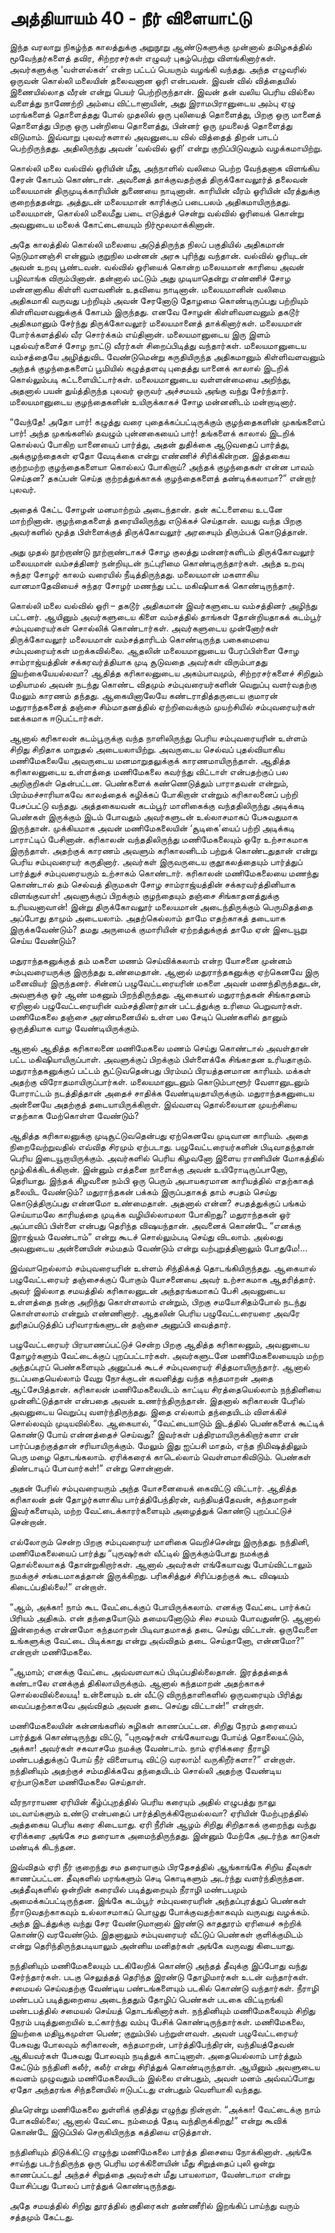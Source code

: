 # அத்தியாயம் 40 - நீர் விளையாட்டு

இந்த வரலாறு நிகழ்ந்த காலத்துக்கு அறுநூறு ஆண்டுகளுக்கு முன்னால் தமிழகத்தில் மூவேந்தர்களைத் தவிர, சிற்றரசர்கள் எழுவர் புகழ்பெற்று விளங்கினார்கள். அவர்களுக்கு &#8216;வள்ளல்கள்&#8217; என்ற பட்டப் பெயரும் வழங்கி வந்தது. அந்த எழுவரில் ஒருவன் கொல்லி மலையின் தலைவனான ஓரி என்பவன். இவன் வில் வித்தையில் இணையில்லாத வீரன் என்று பெயர் பெற்றிருந்தான். இவன் தன் வலிய பெரிய வில்லை வளைத்து நாணேற்றி அம்பை விட்டானாயின், அது இராமபிரானுடைய அம்பு ஏழு மரங்களைத் தொளைத்தது போல் முதலில் ஒரு புலியைத் தொளைத்து, பிறகு ஒரு மானைத் தொளைத்து பிறகு ஒரு பன்றியை தொளைத்து, பின்னர் ஒரு முயலைத் தொளைத்து விடுமாம். இவ்வாறு புலவர்களால் அவனுடைய வில் வித்தைத் திறன் பாடப் பெற்றிருந்தது. அதிலிருந்து அவன் &#8216;வல்வில் ஓரி&#8217; என்று குறிப்பிடுவதும் வழக்கமாயிற்று.

கொல்லி மலை வல்வில் ஓரியின் மீது, அந்நாளில் வலிமை பெற்ற வேந்தனாக விளங்கிய சேரன் கோபம் கொண்டான். அவனைத் தாக்குவதற்குத் திருக்கோவலூர்த் தலைவன் மலையமான் திருமுடிக்காரியின் துணையை நாடினான். காரியின் வீரம் ஓரியின் வீரத்துக்கு குறைந்ததன்று. அத்துடன் மலையமான் காரிக்குப் படைபலம் அதிகமாயிருந்தது. மலையமான், கொல்லி மலைமீது படை எடுத்துச் சென்று வல்வில் ஓரியைக் கொன்று அவனுடைய மலைக் கோட்டையையும் நிர்மூலமாக்கினான்.

அதே காலத்தில் கொல்லி மலையை அடுத்திருந்த நிலப் பகுதியில் அதிகமான் நெடுமானஞ்சி என்னும் குறுநில மன்னன் அரசு புரிந்து வந்தான். வல்வில் ஓரியுடன் அவன் உறவு பூண்டவன். வல்வில் ஓரியைக் கொன்ற மலையமான் காரியை அவன் பழிவாங்க விரும்பினான். தன்னால் மட்டும் அது முடியாதென்று எண்ணிச் சோழ மன்னனாகிய கிள்ளி வளவனின் உதவியை நாடினான். மலையமானின் வலிமை அதிகமாகி வருவது பற்றியும் அவன் சேரனோடு தோழமை கொண்டிருப்பது பற்றியும் கிள்ளிவளவனுக்குக் கோபம் இருந்தது. எனவே சோழன் கிள்ளிவளவனும் தகடூர் அதிகமானும் சேர்ந்து திருக்கோவலூர் மலையமானைத் தாக்கினார்கள். மலையமான் போர்க்களத்தில் வீர சொர்க்கம் எய்தினான். மலையமானுடைய இரு இளம் புதல்வர்களைச் சோழ நாட்டு வீரர்கள் சிறைப்பிடித்து வந்தார்கள். மலையமானுடைய வம்சத்தையே அழித்துவிட வேண்டுமென்று கருதியிருந்த அதிகமானும் கிள்ளிவளவனும் அந்தக் குழந்தைகளைப் பூமியில் கழுத்தளவு புதைத்து யானைக் காலால் இடறிக் கொல்லும்படி கட்டளையிட்டார்கள். மலையமானுடைய வள்ளன்மையை அறிந்து, அதனால் பயன் துய்த்திருந்த புலவர் ஒருவர் அச்சமயம் அங்கு வந்து சேர்ந்தார். மலையமானுடைய குழந்தைகளின் உயிருக்காகச் சோழ மன்னனிடம் மன்றாடினார்.

&#8220;வேந்தே! அதோ பார்! கழுத்து வரை புதைக்கப்பட்டிருக்கும் குழந்தைகளின் முகங்களைப் பார்! அந்த முகங்களில் தவழும் புன்னகையைப் பார்! தங்களைக் காலால் இடறிக் கொல்லப் போகிற யானையைப் பார்த்து, அதன் துதிக்கை ஆடுவதைப் பார்த்து, அக்குழந்தைகள் ஏதோ வேடிக்கை என்று எண்ணிச் சிரிக்கின்றன. இத்தகைய குற்றமற்ற குழந்தைகளையா கொல்லப் போகிறாய்? அந்தக் குழந்தைகள் என்ன பாவம் செய்தன? தகப்பன் செய்த குற்றத்துக்காகக் குழந்தைகளைத் தண்டிக்கலாமா?&#8221; என்றார் புலவர்.

அதைக் கேட்ட சோழன் மனமாற்றம் அடைந்தான். தன் கட்டளையை உடனே மாற்றினான். குழந்தைகளைத் தரையிலிருந்து எடுக்கச் செய்தான். வயது வந்த பிறகு அவர்களில் மூத்த பிள்ளைக்குத் திருக்கோவலூர் அரசையும் திரும்பக் கொடுத்தான்.

அது முதல் நூற்றாண்டு நூற்றாண்டாகச் சோழ குலத்து மன்னர்களிடம் திருக்கோவலூர் மலையமான் வம்சத்தினர் நன்றியுடன் நட்புரிமை கொண்டிருந்தார்கள். அந்த உறவு சுந்தர சோழர் காலம் வரையில் நீடித்திருந்தது. மலையமான் மகளாகிய வானமாதேவியைச் சுந்தர சோழர் மணந்து பட்ட மகிஷியாகக் கொண்டிருந்தார்.

கொல்லி மலை வல்வில் ஓரி &#8211; தகடூர் அதிகமான் இவர்களுடைய வம்சத்தினர் அழிந்து பட்டனர். ஆயினும் அவர்களுடைய கிளை வம்சத்தில் தாங்கள் தோன்றியதாகக் கடம்பூர் சம்புவரையர்கள் சொல்லிக் கொண்டார்கள். அவர்களுடைய முன்னோர்கள் திருக்கோவலூர் மலையமான் வம்சத்தாரிடம் கொண்டிருந்த பகைமையை சம்புவரையர்கள் மறக்கவில்லை. ஆதலின் மலையமானுடைய பேரப்பிள்ளை சோழ சாம்ராஜ்யத்தின் சக்கரவர்த்தியாக முடி சூடுவதை அவர்கள் விரும்பாதது இயற்கையேயல்லவா? ஆதித்த கரிகாலனுடைய அகம்பாவமும், சிற்றரசர்களைச் சிறிதும் மதியாமல் அவன் நடந்து கொண்ட விதமும் சம்புவரையர்களின் வெறுப்பு வளர்வதற்கு மேலும் காரணம் தந்தது. ஆகையினாலேயே கண்டராதித்தருடைய குமாரன் மதுராந்தகனைத் தஞ்சை சிம்மாதனத்தில் ஏற்றிவைக்கும் முயற்சியில் சம்புவரையர்கள் ஊக்கமாக ஈடுபட்டார்கள்.

ஆனால் கரிகாலன் கடம்பூருக்கு வந்த நாளிலிருந்து பெரிய சம்புவரையரின் உள்ளம் சிறிது சிறிதாக மாறுதல் அடையலாயிற்று. அவருடைய செல்வப் புதல்வியாகிய மணிமேகலையே அவருடைய மனமாறுதலுக்குக் காரணமாயிருந்தாள். ஆதித்த கரிகாலனுடைய உள்ளத்தை மணிமேகலை கவர்ந்து விட்டாள் என்பதற்குப் பல அறிகுறிகள் தென்பட்டன. பெண்களைக் கண்ணெடுத்தும் பாராதவன் என்றும், பிரம்மச்சாரியாகவே காலத்தைக் கழிக்கப் போகிறான் என்றும் கரிகாலனைப் பற்றி பேசப்பட்டு வந்தது. அத்தகையவன் கடம்பூர் மாளிகைக்கு வந்ததிலிருந்து அடிக்கடி பெண்கள் இருக்கும் இடம் போவதும் அவர்களுடன் உல்லாசமாகப் பேசுவதுமாக இருந்தான். முக்கியமாக அவன் மணிமேகலையின் &#8216;சூடிகை&#8217;யைப் பற்றி அடிக்கடி பாராட்டிப் பேசினான். கரிகாலன் வந்ததிலிருந்து மணிமேகலையும் ஒரே உற்சாகமாக இருந்தாள். அதற்குக் காரணம் அவளும் கரிகாலனிடம் பற்றுக் கொண்டதுதான் என்று பெரிய சம்புவரையர் கருதினார். அவர்கள் இருவருடைய குதூகலத்தையும் பார்த்துப் பார்த்துச் சம்புவரையரும் உற்சாகம் கொண்டார். கரிகாலன் மணிமேகலையை மணந்து கொண்டால் தம் செல்வத் திருமகள் சோழ சாம்ராஜ்யத்தின் சக்கரவர்த்தினியாக விளங்குவாள்! அவளுக்குப் பிறக்கும் குழந்தையும் தஞ்சை சிங்காதனத்துக்கு உரியவனாவான்! இன்று திருக்கோவலூர் மலையமான் அடைந்திருக்கும் பெருமிதத்தை அப்போது தாமும் அடையலாம். அதற்கெல்லாம் தாமே எதற்காகத் தடையாக இருக்கவேண்டும்? தமது அருமைக் குமாரியின் ஏற்றத்துக்குத் தாமே ஏன் இடையூறு செய்ய வேண்டும்?

மதுராந்தகனுக்குத் தம் மகளை மணம் செய்விக்கலாம் என்ற யோசனை முன்னம் சம்புவரையருக்கு இருந்தது உண்மைதான். ஆனால் மதுராந்தகனுக்கு ஏற்கெனவே இரு மனைவியர் இருந்தனர். சின்னப் பழுவேட்டரையரின் மகளை அவன் மணந்திருந்ததுடன், அவளுக்கு ஓர் ஆண் மகனும் பிறந்திருந்தது. ஆகையால் மதுராந்தகன் சிங்காதனம் ஏறினால் பழுவேட்டரையரின் வம்சத்தினர்தான் பட்டத்துக்கு உரிமை பெறுவார்கள். மணிமேகலை தஞ்சை அரண்மனையில் உள்ள பல சேடிப் பெண்களில் தானும் ஒருத்தியாக வாழ வேண்டியிருக்கும்.

ஆனால் ஆதித்த கரிகாலனை மணிமேகலை மணம் செய்து கொண்டால் அவள்தான் பட்ட மகிஷியாயிருப்பாள். அவளுக்குப் பிறக்கும் பிள்ளைக்கே சிங்காதன உரியதாகும். மதுராந்தகனுக்குப் பட்டம் சூட்டுவதென்பது பிரம்மப் பிரயத்தனமான காரியம். மக்கள் அதற்கு விரோதமாயிருப்பார்கள். மலையமானுடனும் கொடும்பாளூர் வேளானுடனும் போராட்டம் நடத்தித்தான் அதைச் சாதிக்க வேண்டியதாயிருக்கும். மதுராந்தகனுடைய அன்னையே அதற்குத் தடையாயிருக்கிறாள். இவ்வளவு தொல்லையான முயற்சியை எதற்காக மேற்கொள்ள வேண்டும்?

ஆதித்த கரிகாலனுக்கு முடிசூட்டுவதென்பது ஏற்கெனவே முடிவான காரியம். அதை நிறைவேற்றுவதில் எவ்வித சிரமும் ஏற்படாது. பழுவேட்டரையர்களின் பிடிவாதந்தான் பெரிய இடையூறாயிருக்கும். அவர்களில் பெரிய கிழவனோ இளைய ராணியின் மோகத்தில் மூழ்கிக்கிடக்கிறான். இன்னும் எத்தனை நாளைக்கு அவன் உயிரோடிருப்பானோ, தெரியாது. இந்தக் கிழவனை நம்பி ஒரு பெரும் அபாயகரமான காரியத்தில் எதற்காகத் தலையிட வேண்டும்? மதுராந்தகன் பக்கம் இருப்பதாகத் தாம் சபதம் செய்து கொடுத்திருப்பது என்னமோ உண்மைதான். அதனால் என்ன? சபதத்துக்குப் பங்கம் செய்யாமலே காரியத்தை முடிக்க வழியில்லாமலா போகிறது? மதுராந்தகன் ஓர் அப்பாவிப் பிள்ளை என்பது தெரிந்த விஷயந்தான். அவனைக் கொண்டே &#8220;எனக்கு இராஜ்யம் வேண்டாம்&#8221; என்று கூடச் சொல்லும்படி செய்து விடலாம். அல்லது அவனுடைய அன்னையின் சம்மதம் வேண்டும் என்று வற்புறுத்தினாலும் போதுமே!&#8230;

இவ்வாறெல்லாம் சம்புவரையரின் உள்ளம் சிந்திக்கத் தொடங்கியிருந்தது. ஆகையால் பழுவேட்டரையர் தஞ்சைக்குப் போகும் யோசனையை அவர் உற்சாகமாக ஆதரித்தார். அவர் இல்லாத சமயத்தில் கரிகாலனுடன் அந்தரங்கமாகப் பேசி அவனுடைய உள்ளத்தை நன்கு அறிந்து கொள்ளலாம் என்றும், பிறகு சமயோசிதம்போல் நடந்து கொள்ளலாம் என்றும் எண்ணினார். ஆதலின் பெரிய பழுவேட்டரையரை அவரே துரிதப்படுத்திப் பரிவாரங்களுடன் தஞ்சை அனுப்பி வைத்தார்.

பழுவேட்டரையர் பிரயாணப்பட்டுச் சென்ற பிறகு ஆதித்த கரிகாலனும், அவனுடைய தோழர்களும் வேட்டைக்குப் புறப்பட்டார்கள். அவர்களுடனே மணிமேகலையையும் மற்ற அந்தப்புரப் பெண்களையும் அனுப்பக் கூடச் சம்புவரையர் சித்தமாயிருந்தார். ஆனால் நடப்பதையெல்லாம் வேறு நோக்குடன் கவனித்து வந்த கந்தமாறன் அதை ஆட்சேபித்தான். கரிகாலன் மணிமேகலையிடம் காட்டிய சிரத்தையெல்லாம் நந்தினியை முன்னிட்டுத்தான் என்பதை அவன் உணர்ந்திருந்தான். இதனால் கரிகாலன் பேரில் அவனுடைய வெறுப்பு வளர்ந்திருந்தது. இதை எல்லாம் தந்தையிடம் விளக்கிச் சொல்லவும் முடியவில்லை. ஆகையால், &#8220;வேட்டையாடும் இடத்தில் பெண்களைக் கூட்டிக் கொண்டு போய் என்னத்தைச் செய்வது? இவர்கள் பத்திரமாயிருக்கிறார்களா என் பார்ப்பதற்குத்தான் சரியாயிருக்கும். மேலும் இது ஐப்பசி மாதம், எந்த நிமிஷத்திலும் பெரு மழை தொடங்கலாம். ஏரிக்கரைக் காடெல்லாம் வெள்ளமாகிவிடும். பெண்கள் திண்டாடிப் போவார்கள்!&#8221; என்று சொன்னான்.

அதன் பேரில் சம்புவரையரும் அந்த யோசனையைக் கைவிட்டு விட்டார். ஆதித்த கரிகாலன் தன் தோழர்களாகிய பார்த்திபேந்திரன், வந்தியத்தேவன், கந்தமாறன் இவர்களையும், மற்ற வேட்டைக்காரர்களையும் அழைத்துக் கொண்டு புறப்பட்டுச் சென்றான்.

எல்லோரும் சென்ற பிறகு சம்புவரையர் மாளிகை வெறிச்சென்று இருந்தது. நந்தினி, மணிமேகலையைப் பார்த்து &#8220;புருஷர்கள் வீட்டில் இருக்கும்போது நமக்குத் தொல்லையாகத் தோன்றுகிறார்கள். ஆனால் அவர்கள் எங்கேயாவது போய்விட்டாலும் நமக்குச் சங்கடமாகத்தான் இருக்கிறது. பரிகசித்துச் சிரிப்பதற்குக் கூட விஷயம் கிடைப்பதில்லை!&#8221; என்றாள்.

&#8220;ஆம், அக்கா! நாம் கூட வேட்டைக்குப் போயிருக்கலாம். எனக்கு வேட்டை பார்க்கப் பிரியம் அதிகம். என் தந்தையோடும் தமையனோடும் சில சமயம் போவதுண்டு. ஆனால் இன்றைக்கு என்னமோ கந்தமாறன் பிடிவாதமாகத் தடை செய்து விட்டான். ஒருவேளை உங்களுக்கு வேட்டை பிடிக்காது என்று அவ்விதம் தடை செய்தானோ, என்னமோ?&#8221; என்றாள் மணிமேகலை.

&#8220;ஆமாம்; எனக்கு வேட்டை அவ்வளவாகப் பிடிப்பதில்லைதான். இரத்தத்தைக் கண்டாலே எனக்குத் திகிலாயிருக்கும். ஆனால் கந்தமாறன் அதற்காகச் சொல்லவில்லையடி! உன்னையும் உன் வீட்டு விருந்தாளிகளில் ஒருவரையும் பிரித்து வைப்பதற்காகவே அவ்விதம் அவன் தடை செய்து விட்டான்!&#8221; என்றாள்.

மணிமேகலையின் கன்னங்களில் சுழிகள் காணப்பட்டன. சிறிது நேரம் தரையைப் பார்த்துக் கொண்டிருந்து விட்டு, &#8220;புருஷர்கள் எங்கேயாவது போய்த் தொலையட்டும், அக்கா! அவர்கள் சகவாசமே நமக்கு வேண்டாம். நாம் ஏரிக்கரை நீராழி மண்டபத்துக்குப் போய் நீர் விளையாடி விட்டு வரலாம்! வருகிறீர்களா?&#8221; என்றாள். நந்தினியும் அதற்குச் சம்மதிக்கவே தந்தையிடம் சொல்லி அதற்கு வேண்டிய ஏற்பாடுகளை மணிமேகலை செய்தாள்.

வீரநாராயண ஏரியின் கீழ்ப்புறத்தில் பெரிய கரையும் அதில் எழுபத்து நாலு மடவாய்களும் உண்டு என்பதைப் பார்த்திருக்கிறோமல்லவா? ஏரியின் மேற்புறத்தில் அத்தகைய பெரிய கரை கிடையாது. ஏரி நீரின் ஆழம் சிறிது சிறிதாகக் குறைந்து வந்து ஏரிக்கரை அங்கே சம தரையாக அமைந்திருந்தது. இன்னும் மேற்கே அடர்ந்த காடுகள் மண்டிக் கிடந்தன.

இவ்விதம் ஏரி நீர் குறைந்து சம தரையாகும் பிரதேசத்தில் ஆங்காங்கே சிறிய தீவுகள் காணப்பட்டன. தீவுகளில் மரங்களும் செடி கொடிகளும் அடர்ந்து வளர்ந்திருந்தன. அத்தீவுகளில் ஒன்றின் கரையில் படித்துறையும் நீராழி மண்டபமும் அமைக்கப்பட்டிருந்தன. இங்கே கடம்பூர் சம்புவரையரின் அந்தப்புரத்துப் பெண்கள் நீராடுவதற்காகவும் உல்லாசமாகப் பொழுது போக்குவதற்காகவும் வருவது வழக்கம். அந்த இடத்துக்கு வந்து சேர வேண்டுமானால் இரண்டு காததூரம் ஏரியைச் சுற்றிக் கொண்டு வரவேண்டும். இதனாலும் சம்புவரையர் வீட்டுப் பெண்கள் குளிக்குமிடம் என்று தெரிந்திருந்தபடியாலும் அன்னிய மனிதர்கள் அங்கே வருவது கிடையாது.

நந்தினியும் மணிமேகலையும் படகிலேறிக் கொண்டு அந்தத் தீவுக்கு இப்போது வந்து சேர்ந்தார்கள். படகு செலுத்தத் தெரிந்த இரண்டு தோழிமார்கள் உடன் வந்தார்கள். சமையல் செய்வதற்கு வேண்டிய பண்டங்களையும் படகில் கொண்டு வந்தார்கள். நீராழி மண்டபப் படித்துறையை அடைந்ததும் தோழிப் பெண்கள் படகை விட்டிறங்கி மண்டபத்தில் சமையல் செய்யத் தொடங்கினார்கள். நந்தினியும் மணிமேகலையும் சிறிது நேரம் படித்துறையில் உட்கார்ந்து வம்பு பேசிக் கொண்டிருந்தார்கள். மணிமேகலை, இயற்கை மதியூகமுள்ள பெண்; குறும்பில் பற்றுள்ளவள். அவள் பழுவேட்டரையர் பேசுவது போலவும் கரிகாலன், கந்தமாறன், பார்த்திபேந்திரன், வந்தியத்தேவன் ஆகியவர்கள் பேசுவது போலவும் நடித்துக் காட்டினாள். அதையெல்லாம் பார்த்தும் கேட்டும் நந்தினி கலீர், கலீர் என்று சிரித்துக் கொண்டிருந்தாள். ஆயினும் அவளுடைய கவனம் முழுவதும் மணிமேகலையிடம் இல்லை என்பதும், அவள் மனம் அவ்வப்போது ஏதோ அந்தரங்க சிந்தனையில் ஈடுபட்டது என்பதும் வெளியாகி வந்தது.

திடீரென்று மணிமேகலை துள்ளிக் குதித்து எழுந்து நின்றாள். &#8220;அக்கா! வேட்டைக்கு நாம் போகவில்லை; ஆனால் வேட்டை நம்மைத் தேடி வந்திருக்கிறது!&#8221; என்று கூவிக் கொண்டே இடுப்பில் செருகியிருந்த கத்தியை எடுத்தாள்.

நந்தினியும் திடுக்கிட்டு எழுந்து மணிமேகலை பார்த்த திசையை நோக்கினாள். அங்கே சாய்ந்து படர்ந்திருந்த ஒரு பெரிய மரக்கிளையின் மீது சிறுத்தைப் புலி ஒன்று காணப்பட்டது! அந்தச் சிறுத்தை அவர்கள் மீது பாயலாமா, வேண்டாமா என்று யோசிப்பது போலப் பார்த்துக் கொண்டிருந்தது.

அதே சமயத்தில் சிறிது தூரத்தில் குதிரைகள் தண்ணீரில் இறங்கிப் பாய்ந்து வரும் சத்தமும் கேட்டது.